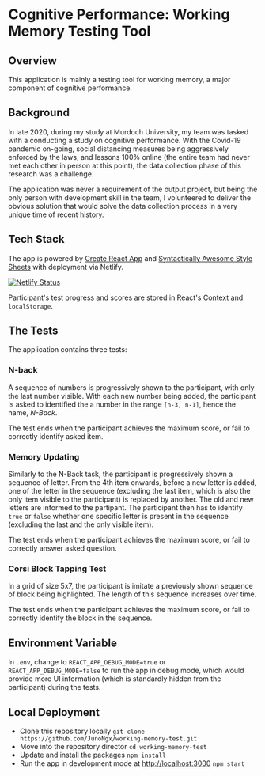 # Cognitive Performance: Working Memory Testing Tool


## Overview

This application is mainly a testing tool for working memory, a major component of cognitive performance.

## Background

In late 2020, during my study at Murdoch University, my team was tasked with a conducting a study on cognitive performance. With the Covid-19 pandemic on-going, social distancing measures being aggressively enforced by the laws, and lessons 100% online (the entire team had never met each other in person at this point), the data collection phase of this research was a challenge.

The application was never a requirement of the output project, but being the only person with development skill in the team, I volunteered to deliver the obvious solution that would solve the data collection process in a very unique time of recent history.

## Tech Stack

The app is powered by [Create React App](https://github.com/facebook/create-react-app) and [Syntactically Awesome Style Sheets](https://sass-lang.com/) with deployment via Netlify. 

[![Netlify Status](https://api.netlify.com/api/v1/badges/48377308-62dc-4be5-8194-41ee7eaa8b6e/deploy-status)](https://app.netlify.com/sites/workingmemorytest/deploys)

Participant's test progress and scores are stored in React's [Context](https://reactjs.org/docs/context.html) and `localStorage`.

## The Tests

The application contains three tests:

### N-back

A sequence of numbers is progressively shown to the participant, with only the last number visible. With each new number being added, the participant is asked to identified the a number in the range `[n-3, n-1]`, hence the name, *N-Back*.

The test ends when the participant achieves the maximum score, or fail to correctly identify asked item.

### Memory Updating

Similarly to the N-Back task, the participant is progressively shown a sequence of letter. From the 4th item onwards, before a new letter is added, one of the letter in the sequence (excluding the last item, which is also the only item visible to the participant) is replaced by another. The old and new letters are informed to the partipant. The participant then has to identify `true` or `false` whether one specific letter is present in the sequence (excluding the last and the only visible item).

The test ends when the participant achieves the maximum score, or fail to correctly answer asked question.

### Corsi Block Tapping Test

In a grid of size 5x7, the participant is imitate a previously shown sequence of block being highlighted. The length of this sequence increases over time.

The test ends when the participant achieves the maximum score, or fail to correctly identify the block in the sequence.

## Environment Variable

In `.env`, change to `REACT_APP_DEBUG_MODE=true` or `REACT_APP_DEBUG_MODE=false` to run the app in debug mode, which would provide more UI information (which is standardly hidden from the participant) during the tests.

## Local Deployment

* Clone this repository locally `git clone https://github.com/JunoNgx/working-memory-test.git`
* Move into the repository director `cd working-memory-test`
* Update and install the packages `npm install`
* Run the app in development mode at [http://localhost:3000](http://localhost:3000) `npm start`
